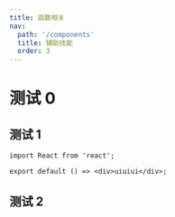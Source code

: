 ```yaml
---
title: 函数相关
nav:
  path: '/components'
  title: 辅助技能
  order: 3
---
```


# 测试 0

## 测试 1

```tsx
import React from 'react';

export default () => <div>uiuiui</div>;
```

## 测试 2
